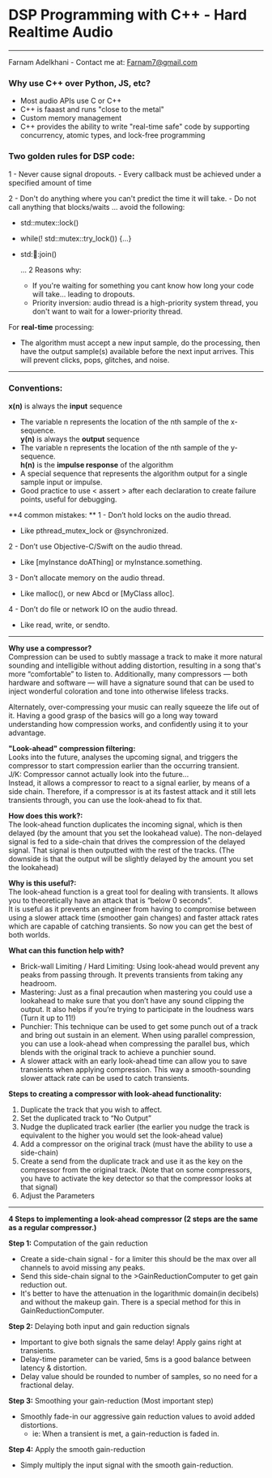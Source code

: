 # DSP Programming with C++ - Hard Realtime Audio  

---

Farnam Adelkhani - Contact me at: Farnam7@gmail.com  

### Why use C++ over Python, JS, etc?  

- Most audio APIs use C or C++  
- C++ is faaast and runs "close to the metal"  
- Custom memory management  
- C++ provides the ability to write "real-time safe" code by supporting concurrency, atomic types, and lock-free programming  

### Two golden rules for DSP code:

1 - Never cause signal dropouts. - Every callback must be achieved under a specified amount of time  

2 - Don't do anything where you can't predict the time it will take. - Do not call anything that blocks/waits
... avoid the following:  

- std::mutex::lock()  

- while(! std::mutex::try_lock()) {...}  

- std::thread::join()  

  ... 2 Reasons why:  

  - If you're waiting for something you cant know how long your code will take... leading to dropouts.  
  - Priority inversion: audio thread is a high-priority system thread, you don't want to wait for a lower-priority thread.  

For **real-time** processing:  

- The algorithm must accept a new input sample, do the processing, then have the output sample(s) available before the next input arrives. This will prevent clicks, pops, glitches, and noise.  

---

### Conventions:  
**x(n)** is always the **input** sequence  

   - The variable n represents the location of the nth sample of the x-sequence.  
  **y(n)** is always the **output** sequence  
   - The variable n represents the location of the nth sample of the y-sequence.  
  **h(n)** is the **impulse response** of the algorithm  
   - A special sequence that represents the algorithm output for a single sample input or impulse.  
   - Good practice to use < assert > after each declaration to create failure points, useful for debugging.  

**4 common mistakes: ** 
1 - Don’t hold locks on the audio thread.  

- Like pthread_mutex_lock or @synchronized.    

2 - Don’t use Objective-C/Swift on the audio thread.  

- Like [myInstance doAThing] or myInstance.something.    

3 - Don’t allocate memory on the audio thread.  

- Like malloc(), or new Abcd or [MyClass alloc].    

4 - Don’t do file or network IO on the audio thread.  

- Like read, write, or sendto.    

  

---

**Why use a compressor?**  
Compression can be used to subtly massage a track to make it more natural sounding and intelligible without adding distortion, resulting in a song that's more “comfortable” to listen to. Additionally, many compressors — both hardware and software — will have a signature sound that can be used to inject wonderful coloration and tone into otherwise lifeless tracks. 

Alternately, over-compressing your music can really squeeze the life out of it. Having a good grasp of the basics will go a long way toward understanding how compression works, and confidently using it to your advantage.

**"Look-ahead" compression filtering:**  
Looks into the future, analyses the upcoming signal, and triggers the compressor to start compression earlier than the occurring transient.  
J/K: Compressor cannot actually look into the future...  
Instead, it allows a compressor to react to a signal earlier, by means of a side chain. Therefore, if a compressor is at its fastest attack and it still lets transients through, you can use the look-ahead to fix that.  

**How does this work?:**  
The look-ahead function duplicates the incoming signal, which is then delayed (by the amount that you set the lookahead value). The non-delayed signal is fed to a side-chain that drives the compression of the delayed signal. That signal is then outputted with the rest of the tracks. (The downside is that the output will be slightly delayed by the amount you set the lookahead)

**Why is this useful?:**  
 The look-ahead function is a great tool for dealing with transients. It allows you to theoretically have an attack that is “below 0 seconds”.  
 It is useful as it prevents an engineer from having to compromise between using a slower attack time (smoother gain changes) and faster attack rates which are capable of catching transients. So now you can get the best of both worlds.  

**What can this function help with?**  
- Brick-wall Limiting / Hard Limiting: Using look-ahead would prevent any peaks from passing through. It prevents transients from taking any headroom.  
- Mastering: Just as a final precaution when mastering you could use a lookahead to make sure that you don’t have any sound clipping the output. It also helps if you’re trying to participate in the loudness wars (Turn it up to 11!)  
- Punchier: This technique can be used to get some punch out of a track and bring out sustain in an element. When using parallel compression, you can use a look-ahead when compressing the parallel bus, which blends with the original track to achieve a punchier sound.  
- A slower attack with an early look-ahead time can allow you to save transients when applying compression. This way a smooth-sounding slower attack rate can be used to catch transients.

**Steps to creating a compressor with look-ahead functionality:**
1. Duplicate the track that you wish to affect.
2. Set the duplicated track to “No Output”
3. Nudge the duplicated track earlier (the earlier you nudge the track is equivalent to the higher you would set the look-ahead value)
4. Add a compressor on the original track (must have the ability to use a side-chain)
5. Create a send from the duplicate track and use it as the key on the compressor from the original track. (Note that on some compressors, you have to activate the key detector so that the compressor looks at that signal)
6. Adjust the Parameters

---

**4 Steps to implementing a look-ahead compressor (2 steps are the same as a regular compressor.)**

**Step 1:** Computation of the gain reduction

- Create a side-chain signal - for a limiter this should be the max over all channels to avoid missing any peaks.
- Send this side-chain signal to the >GainReductionComputer to get gain reduction out.
- It's better to have the attenuation in the logarithmic domain(in decibels) and without the makeup gain. There is a special method for this in GainReductionComputer.

**Step 2:** Delaying both input and gain reduction signals

- Important to give both signals the same delay! Apply gains right at transients.
- Delay-time parameter can be varied, 5ms is a good balance between latency & distortion.
- Delay value should be rounded to number of samples, so no need for a fractional delay.

**Step 3:** Smoothing your gain-reduction (Most important step)

- Smoothly fade-in our aggressive gain reduction values to avoid added distortions.
  - ie: When a transient is met, a gain-reduction is faded in.

**Step 4:** Apply the smooth gain-reduction

- Simply multiply the input signal with the smooth gain-reduction.